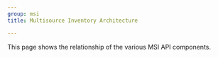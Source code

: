```yaml
---
group: msi
title: Multisource Inventory Architecture

---
```


This page shows the relationship of the various MSI API components.
